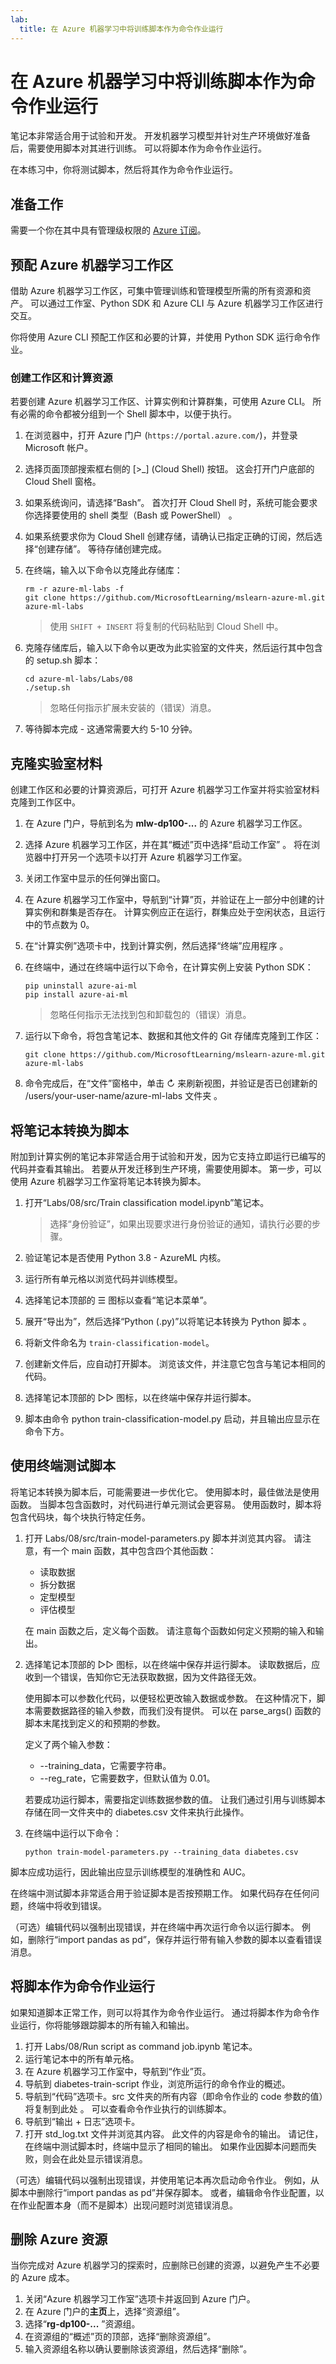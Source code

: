 ```yaml
---
lab:
  title: 在 Azure 机器学习中将训练脚本作为命令作业运行
---
```


# 在 Azure 机器学习中将训练脚本作为命令作业运行

笔记本非常适合用于试验和开发。 开发机器学习模型并针对生产环境做好准备后，需要使用脚本对其进行训练。 可以将脚本作为命令作业运行。

在本练习中，你将测试脚本，然后将其作为命令作业运行。

## 准备工作

需要一个你在其中具有管理级权限的 [Azure 订阅](https://azure.microsoft.com/free?azure-portal=true)。

## 预配 Azure 机器学习工作区

借助 Azure 机器学习工作区，可集中管理训练和管理模型所需的所有资源和资产。 可以通过工作室、Python SDK 和 Azure CLI 与 Azure 机器学习工作区进行交互。

你将使用 Azure CLI 预配工作区和必要的计算，并使用 Python SDK 运行命令作业。

### 创建工作区和计算资源

若要创建 Azure 机器学习工作区、计算实例和计算群集，可使用 Azure CLI。 所有必需的命令都被分组到一个 Shell 脚本中，以便于执行。

1. 在浏览器中，打开 Azure 门户 (`https://portal.azure.com/`)，并登录 Microsoft 帐户。
1. 选择页面顶部搜索框右侧的 \[>_] (Cloud Shell) 按钮。 这会打开门户底部的 Cloud Shell 窗格。
1. 如果系统询问，请选择“Bash”。 首次打开 Cloud Shell 时，系统可能会要求你选择要使用的 shell 类型（Bash 或 PowerShell） 。
1. 如果系统要求你为 Cloud Shell 创建存储，请确认已指定正确的订阅，然后选择“创建存储”。 等待存储创建完成。
1. 在终端，输入以下命令以克隆此存储库：

    ```azurecli
    rm -r azure-ml-labs -f
    git clone https://github.com/MicrosoftLearning/mslearn-azure-ml.git azure-ml-labs
    ```

    > 使用 `SHIFT + INSERT` 将复制的代码粘贴到 Cloud Shell 中。

1. 克隆存储库后，输入以下命令以更改为此实验室的文件夹，然后运行其中包含的 setup.sh 脚本：
    
    ```azurecli
    cd azure-ml-labs/Labs/08
    ./setup.sh
    ```

    > 忽略任何指示扩展未安装的（错误）消息。

1. 等待脚本完成 - 这通常需要大约 5-10 分钟。

## 克隆实验室材料

创建工作区和必要的计算资源后，可打开 Azure 机器学习工作室并将实验室材料克隆到工作区中。

1. 在 Azure 门户，导航到名为 **mlw-dp100-...** 的 Azure 机器学习工作区。
1. 选择 Azure 机器学习工作区，并在其“概述”页中选择“启动工作室” 。 将在浏览器中打开另一个选项卡以打开 Azure 机器学习工作室。
1. 关闭工作室中显示的任何弹出窗口。
1. 在 Azure 机器学习工作室中，导航到“计算”页，并验证在上一部分中创建的计算实例和群集是否存在。 计算实例应正在运行，群集应处于空闲状态，且运行中的节点数为 0。
1. 在“计算实例”选项卡中，找到计算实例，然后选择“终端”应用程序 。
1. 在终端中，通过在终端中运行以下命令，在计算实例上安装 Python SDK：

    ```
    pip uninstall azure-ai-ml
    pip install azure-ai-ml
    ```

    > 忽略任何指示无法找到包和卸载包的（错误）消息。

1. 运行以下命令，将包含笔记本、数据和其他文件的 Git 存储库克隆到工作区：

    ```
    git clone https://github.com/MicrosoftLearning/mslearn-azure-ml.git azure-ml-labs
    ```

1. 命令完成后，在“文件”窗格中，单击 &#8635; 来刷新视图，并验证是否已创建新的 /users/your-user-name/azure-ml-labs 文件夹  。

## 将笔记本转换为脚本

附加到计算实例的笔记本非常适合用于试验和开发，因为它支持立即运行已编写的代码并查看其输出。 若要从开发迁移到生产环境，需要使用脚本。 第一步，可以使用 Azure 机器学习工作室将笔记本转换为脚本。

1. 打开“Labs/08/src/Train classification model.ipynb”笔记本。

    > 选择“身份验证”，如果出现要求进行身份验证的通知，请执行必要的步骤。

1. 验证笔记本是否使用 Python 3.8 - AzureML 内核。
1. 运行所有单元格以浏览代码并训练模型。
1. 选择笔记本顶部的 &#9776; 图标以查看“笔记本菜单”。
1. 展开“导出为”，然后选择“Python (.py)”以将笔记本转换为 Python 脚本 。
1. 将新文件命名为 `train-classification-model`。
1. 创建新文件后，应自动打开脚本。 浏览该文件，并注意它包含与笔记本相同的代码。
1. 选择笔记本顶部的 &#9655;&#9655; 图标，以在终端中保存并运行脚本。
1. 脚本由命令 python train-classification-model.py 启动，并且输出应显示在命令下方。

## 使用终端测试脚本

将笔记本转换为脚本后，可能需要进一步优化它。 使用脚本时，最佳做法是使用函数。 当脚本包含函数时，对代码进行单元测试会更容易。 使用函数时，脚本将包含代码块，每个块执行特定任务。

1. 打开 Labs/08/src/train-model-parameters.py 脚本并浏览其内容。
    请注意，有一个 main 函数，其中包含四个其他函数：

    - 读取数据
    - 拆分数据
    - 定型模型
    - 评估模型

    在 main 函数之后，定义每个函数。 请注意每个函数如何定义预期的输入和输出。

1. 选择笔记本顶部的 &#9655;&#9655; 图标，以在终端中保存并运行脚本。 读取数据后，应收到一个错误，告知你它无法获取数据，因为文件路径无效。

    使用脚本可以参数化代码，以便轻松更改输入数据或参数。 在这种情况下，脚本需要数据路径的输入参数，而我们没有提供。 可以在 parse_args() 函数的脚本末尾找到定义的和预期的参数。

    定义了两个输入参数：
    - --training_data，它需要字符串。
    - --reg_rate，它需要数字，但默认值为 0.01。

    若要成功运行脚本，需要指定训练数据参数的值。 让我们通过引用与训练脚本存储在同一文件夹中的 diabetes.csv 文件来执行此操作。

1. 在终端中运行以下命令：

    ```
    python train-model-parameters.py --training_data diabetes.csv
    ```

脚本应成功运行，因此输出应显示训练模型的准确性和 AUC。

在终端中测试脚本非常适合用于验证脚本是否按预期工作。 如果代码存在任何问题，终端中将收到错误。

（可选）编辑代码以强制出现错误，并在终端中再次运行命令以运行脚本。 例如，删除行“import pandas as pd”，保存并运行带有输入参数的脚本以查看错误消息。

## 将脚本作为命令作业运行

如果知道脚本正常工作，则可以将其作为命令作业运行。 通过将脚本作为命令作业运行，你将能够跟踪脚本的所有输入和输出。

1. 打开 Labs/08/Run script as command job.ipynb 笔记本。
1. 运行笔记本中的所有单元格。
1. 在 Azure 机器学习工作室中，导航到“作业”页。
1. 导航到 diabetes-train-script 作业，浏览所运行的命令作业的概述。
1. 导航到“代码”选项卡。src 文件夹的所有内容（即命令作业的 code 参数的值）将复制到此处  。 可以查看命令作业执行的训练脚本。
1. 导航到“输出 + 日志”选项卡。
1. 打开 std_log.txt 文件并浏览其内容。 此文件的内容是命令的输出。 请记住，在终端中测试脚本时，终端中显示了相同的输出。 如果作业因脚本问题而失败，则会在此处显示错误消息。

（可选）编辑代码以强制出现错误，并使用笔记本再次启动命令作业。 例如，从脚本中删除行“import pandas as pd”并保存脚本。 或者，编辑命令作业配置，以在作业配置本身（而不是脚本）出现问题时浏览错误消息。

## 删除 Azure 资源

当你完成对 Azure 机器学习的探索时，应删除已创建的资源，以避免产生不必要的 Azure 成本。

1. 关闭“Azure 机器学习工作室”选项卡并返回到 Azure 门户。
1. 在 Azure 门户的**主页**上，选择“资源组”。
1. 选择“**rg-dp100-...** ”资源组。
1. 在资源组的“概述”页的顶部，选择“删除资源组”。
1. 输入资源组名称以确认要删除该资源组，然后选择“删除”。
